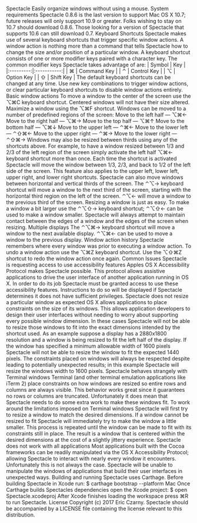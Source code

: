 Spectacle Easily organize windows without using a mouse. System requirements Spectacle 0.8.6 is the last version to support Mac OS X 10.7; future releases will only support 10.9 or greater. Folks wishing to stay on 10.7 should download 0.8.6. Those looking for a version of Spectacle that supports 10.6 can still download 0.7. Keyboard Shortcuts Spectacle makes use of several keyboard shortcuts that trigger specific window actions. A window action is nothing more than a command that tells Spectacle how to change the size and/or position of a particular window. A keyboard shortcut consists of one or more modifier keys paired with a character key. The common modifier keys Spectacle takes advantage of are: | Symbol | Key | |:---------:|:-----------:| | ⌘ | Command Key | | ⌃ | Control Key | | ⌥ | Option Key | | ⇧ | Shift Key | The default keyboard shortcuts can be changed at any time. Use new key combinations to trigger window actions, or clear particular keyboard shortcuts to disable window actions entirely. Basic window actions To move a window to the center of the screen use the ⌥⌘C keyboard shortcut. Centered windows will not have their size altered. Maximize a window using the ⌥⌘F shortcut. Windows can be moved to a number of predefined regions of the screen: Move to the left half — ⌥⌘← Move to the right half — ⌥⌘→ Move to the top half — ⌥⌘↑ Move to the bottom half — ⌥⌘↓ Move to the upper left — ⌃⌘← Move to the lower left — ⌃⇧⌘← Move to the upper right — ⌃⌘→ Move to the lower right — ⌃⇧⌘→ Windows may also be resized between thirds using any of the shortcuts above. For example, to have a window resized between 1/3 and 2/3 of the left region of the screen simply activate the left half ⌥⌘← keyboard shortcut more than once. Each time the shortcut is activated Spectacle will move the window between 1/3, 2/3, and back to 1/2 of the left side of the screen. This feature also applies to the upper left, lower left, upper right, and lower right shortcuts. Spectacle can also move windows between horizontal and vertical thirds of the screen. The ⌃⌥→ keyboard shortcut will move a window to the next third of the screen, starting with the horizontal third region on the left of the screen. ⌃⌥← will move a window to the previous third of the screen. Resizing a window is just as easy. To make a window a bit larger use the ⌃⌥⇧→ keyboard shortcut; ⌃⌥⇧← can be used to make a window smaller. Spectacle will always attempt to maintain contact between the edges of a window and the edges of the screen when resizing. Multiple displays The ⌃⌥⌘→ keyboard shortcut will move a window to the next available display. ⌃⌥⌘← can be used to move a window to the previous display. Window action history Spectacle remembers where every window was prior to executing a window action. To undo a window action use the ⌥⌘Z keyboard shortcut. Use the ⌥⇧⌘Z shortcut to redo the window action once again. Common Issues Spectacle is requesting access to use accessibility features Apples OS X Accessibility Protocol makes Spectacle possible. This protocol allows assistive applications to drive the user interface of another application running in OS X. In order to do its job Spectacle must be granted access to use these accessibility features. Instructions to do so will be displayed if Spectacle determines it does not have sufficient privileges. Spectacle does not resize a particular window as expected OS X allows applications to place constraints on the size of its windows. This allows application developers to design their user interfaces without needing to worry about supporting every possible window dimension. In these cases Spectacle will not be able to resize those windows to fit into the exact dimensions intended by the shortcut used. As an example suppose a display has a 2880x1800 resolution and a window is being resized to fit the left half of the display. If the window has specified a minimum allowable width of 1600 pixels Spectacle will not be able to resize the window to fit the expected 1440 pixels. The constraints placed on windows will always be respected despite leading to potentially unexpected results; in this example Spectacle will resize the windows width to 1600 pixels. Spectacle behaves strangely with Terminal windows Terminal (and other terminal emulation applications like iTerm 2) place constraints on how windows are resized so entire rows and columns are always visible. This behavior works great since it guarantees no rows or columns are truncated. Unfortunately it does mean that Spectacle needs to do some extra work to make these windows fit. To work around the limitations imposed on Terminal windows Spectacle will first try to resize a window to match the desired dimensions. If a window cannot be resized to fit Spectacle will immediately try to make the window a little smaller. This process is repeated until the window can be made to fit with its constraints still in place. The result is a window that is centered within the desired dimensions at the cost of a slightly jittery experience. Spectacle does not work with all applications Most applications built with the Cocoa frameworks can be readily manipulated via the OS X Accessibility Protocol; allowing Spectacle to interact with nearly every window it encounters. Unfortunately this is not always the case. Spectacle will be unable to manipulate the windows of applications that build their user interfaces in unexpected ways. Building and running Spectacle uses Carthage. Before building Spectacle in Xcode run: $ carthage bootstrap --platform Mac Once Carthage builds Spectacles dependencies open the Xcode project: $ open Spectacle.xcodeproj After Xcode finishes loading the workspace press ⌘R to run Spectacle. License Copyright (c) 2017 Eric Czarny. Spectacle should be accompanied by a LICENSE file containing the license relevant to this distribution.